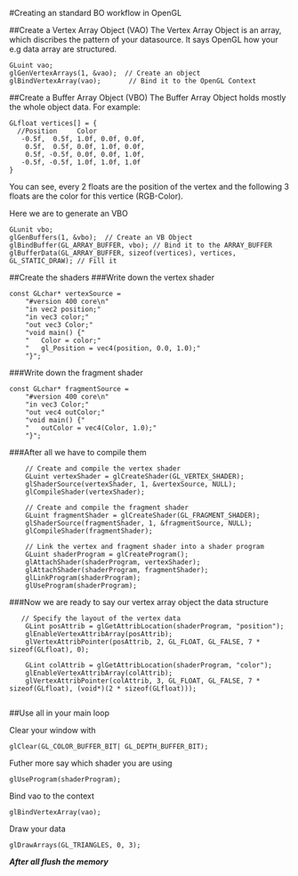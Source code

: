 #Creating an standard BO workflow in OpenGL

##Create a Vertex Array Object (VAO)
The Vertex Array Object is an array, which discribes the pattern of your datasource. It says OpenGL how your e.g data array are structured.

```
GLuint vao;
glGenVertexArrays(1, &vao);  // Create an object
glBindVertexArray(vao);		  // Bind it to the OpenGL Context
```

##Create a Buffer Array Object (VBO)
The Buffer Array Object holds mostly the whole object data. For example:

```
GLfloat vertices[] = {
  //Position	 Color
   -0.5f,  0.5f, 1.0f, 0.0f, 0.0f,	
	0.5f,  0.5f, 0.0f, 1.0f, 0.0f,
    0.5f, -0.5f, 0.0f, 0.0f, 1.0f,
   -0.5f, -0.5f, 1.0f, 1.0f, 1.0f
}
```

You can see, every 2 floats are the position of the vertex and the following 3 floats are the  color for this vertice (RGB-Color).

Here we are to generate an VBO

```
GLunit vbo; 
glGenBuffers(1, &vbo);	// Create an VB Object
glBindBuffer(GL_ARRAY_BUFFER, vbo);	// Bind it to the ARRAY_BUFFER
glBufferData(GL_ARRAY_BUFFER, sizeof(vertices), vertices, GL_STATIC_DRAW); // Fill it

```

##Create the shaders
###Write down the vertex shader

```
const GLchar* vertexSource =
    "#version 400 core\n"
    "in vec2 position;"
    "in vec3 color;"
    "out vec3 Color;"
    "void main() {"
    "   Color = color;"
    "   gl_Position = vec4(position, 0.0, 1.0);"
    "}";
```
###Write down the fragment shader
```
const GLchar* fragmentSource =
    "#version 400 core\n"
    "in vec3 Color;"
    "out vec4 outColor;"
    "void main() {"
    "   outColor = vec4(Color, 1.0);"
    "}";
```

###After all we have to compile them
```
	// Create and compile the vertex shader
    GLuint vertexShader = glCreateShader(GL_VERTEX_SHADER);
    glShaderSource(vertexShader, 1, &vertexSource, NULL);
    glCompileShader(vertexShader);
 
    // Create and compile the fragment shader
    GLuint fragmentShader = glCreateShader(GL_FRAGMENT_SHADER);
    glShaderSource(fragmentShader, 1, &fragmentSource, NULL);
    glCompileShader(fragmentShader);
 
    // Link the vertex and fragment shader into a shader program
    GLuint shaderProgram = glCreateProgram();
    glAttachShader(shaderProgram, vertexShader);
    glAttachShader(shaderProgram, fragmentShader);
    glLinkProgram(shaderProgram);
    glUseProgram(shaderProgram);
```

###Now we are ready to say our vertex array object the data structure
```
   // Specify the layout of the vertex data
    GLint posAttrib = glGetAttribLocation(shaderProgram, "position");
    glEnableVertexAttribArray(posAttrib);
    glVertexAttribPointer(posAttrib, 2, GL_FLOAT, GL_FALSE, 7 * sizeof(GLfloat), 0);
 
    GLint colAttrib = glGetAttribLocation(shaderProgram, "color");
    glEnableVertexAttribArray(colAttrib);
    glVertexAttribPointer(colAttrib, 3, GL_FLOAT, GL_FALSE, 7 * sizeof(GLfloat), (void*)(2 * sizeof(GLfloat)));
 
```


##Use all in your main loop

Clear your window with

```
glClear(GL_COLOR_BUFFER_BIT| GL_DEPTH_BUFFER_BIT);
```

Futher more say which shader you are using

```
glUseProgram(shaderProgram);
```

Bind vao to the context

```
glBindVertexArray(vao);
```
Draw your data

```
glDrawArrays(GL_TRIANGLES, 0, 3);
```

***After all flush the memory***




